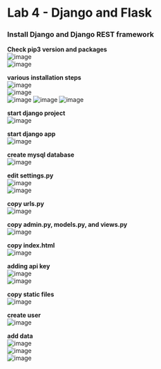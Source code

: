 # Lab 4 - Django and Flask

### Install Django and Django REST framework <br/>
**Check pip3 version and packages**<br/>
![image](https://user-images.githubusercontent.com/78617568/158492925-df1a8f55-13ed-47d3-99b5-dd78d55f4ca5.png)<br/>
![image](https://user-images.githubusercontent.com/78617568/158492944-5e6d3b4f-0b16-46c3-ab29-69639715ac52.png)

**various installation steps**<br/>
![image](https://user-images.githubusercontent.com/78617568/158493211-a3b29ec4-0223-46f6-b538-90faa1394361.png)<br/>
![image](https://user-images.githubusercontent.com/78617568/158493284-30e5104a-bcae-4d23-979c-17800cdd955b.png)<br/>
![image](https://user-images.githubusercontent.com/78617568/158493431-e896e333-f9fa-42a9-a7ea-bdaab6dc32fb.png)
![image](https://user-images.githubusercontent.com/78617568/158509122-63b99836-d5c1-4fbe-b595-be8141fd37a5.png)
![image](https://user-images.githubusercontent.com/78617568/158509145-2d1274ed-9abc-4e71-8fd5-a3df680118b3.png)

**start django project**<br/>
![image](https://user-images.githubusercontent.com/78617568/158493608-66e01529-7b5f-43c4-8d42-239fef7737d7.png)<br/>

**start django app**<br/>
![image](https://user-images.githubusercontent.com/78617568/158507360-913e7b4c-ab72-4703-af16-e58899f2975b.png)<br/>

**create mysql database**<br/>
![image](https://user-images.githubusercontent.com/78617568/158509739-e25c2a8c-6702-4191-a1c5-41479e19e5e4.png)<br/>

**edit settings.py** <br/>
![image](https://user-images.githubusercontent.com/78617568/158506552-82cdfb65-0f35-4b72-b4b2-8031c02058c0.png)<br/>
![image](https://user-images.githubusercontent.com/78617568/158510044-81376b6c-7d3e-4a32-8ebc-dd90a9170b25.png)

**copy urls.py**<br/>
![image](https://user-images.githubusercontent.com/78617568/158506934-8bbe288c-0a66-4ecf-9dc1-4a30811966fe.png)

**copy admin.py, models.py, and views.py**<br/>
![image](https://user-images.githubusercontent.com/78617568/158507520-a73daa15-4553-42f9-8b4e-ad4cea46194f.png)

**copy index.html**<br/>
![image](https://user-images.githubusercontent.com/78617568/158507703-ded3b0e5-21a6-4ad5-a09c-6a41e69d269e.png)

**adding api key**<br/>
![image](https://user-images.githubusercontent.com/78617568/158507973-e995287b-4c7c-4bb8-b3d7-92416b25ed26.png)<br/>
![image](https://user-images.githubusercontent.com/78617568/158507938-2943cb3d-0d77-432c-8690-6989a1d42199.png)

**copy static files**<br/>
![image](https://user-images.githubusercontent.com/78617568/158508185-04b5e7e6-21bc-4ffd-aa79-3fbaf50e61f9.png)

**create user**<br/>
![image](https://user-images.githubusercontent.com/78617568/158510304-7e83a56e-f951-491c-90de-58f6a7b75e6c.png)

**add data**<br/>
![image](https://user-images.githubusercontent.com/78617568/158511617-8020e8f6-3f2f-49a5-8777-2dff7d656ec7.png)<br/>
![image](https://user-images.githubusercontent.com/78617568/158511658-71ad2f82-e786-4376-a9bb-d066e55e03ec.png)<br/>
![image](https://user-images.githubusercontent.com/78617568/158511711-576e0196-b5bf-4ebd-9863-bd2f6694190a.png)
